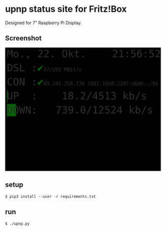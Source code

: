# upnp status site for Fritz!Box
Designed for 7" Raspberry Pi Display.

## Screenshot
![Screenshot](Screenshot.png)

## setup
```commandline
$ pip3 install --user -r requirements.txt
```
## run
```commandline
$ ./upnp.py
```